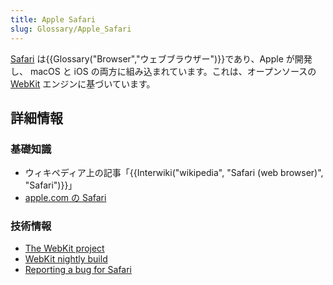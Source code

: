 ```yaml
---
title: Apple Safari
slug: Glossary/Apple_Safari
---
```


[Safari](http://www.apple.com/safari/) は{{Glossary("Browser","ウェブブラウザー")}}であり、Apple が開発し、 macOS と iOS の両方に組み込まれています。これは、オープンソースの [WebKit](https://webkit.org/) エンジンに基づいています。

## 詳細情報

### 基礎知識

- ウィキペディア上の記事「{{Interwiki("wikipedia", "Safari (web browser)", "Safari")}}」
- [apple.com の Safari](https://www.apple.com/safari/)

### 技術情報

- [The WebKit project](https://webkit.org/)
- [WebKit nightly build](https://nightly.webkit.org/)
- [Reporting a bug for Safari](https://bugs.webkit.org/)
